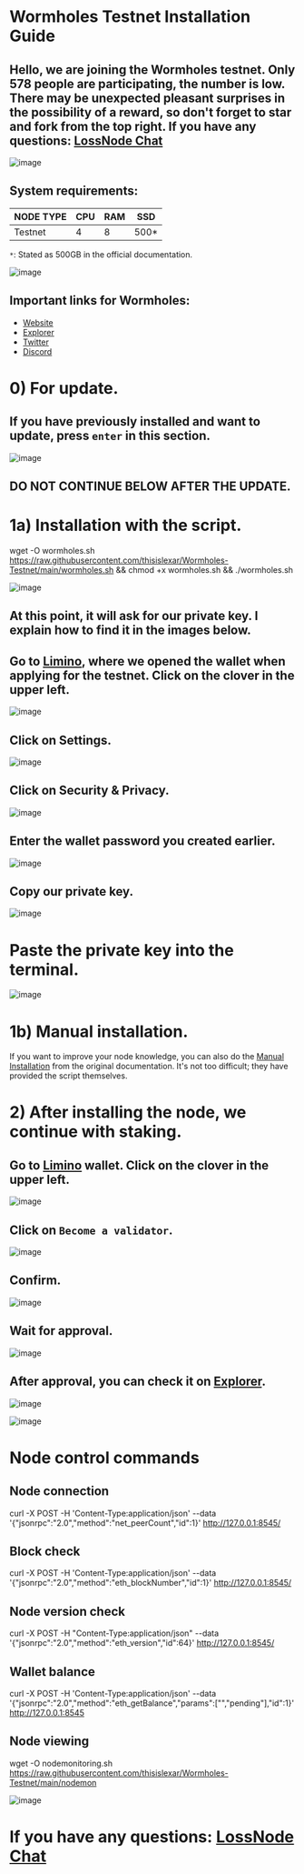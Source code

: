 # Wormholes Testnet Installation Guide

## Hello, we are joining the Wormholes testnet. Only 578 people are participating, the number is low. There may be unexpected pleasant surprises in the possibility of a reward, so don't forget to star and fork from the top right. If you have any questions: [LossNode Chat](https://t.me/LossNode)

![image](https://user-images.githubusercontent.com/101462877/193394860-8e7e2608-727c-44cd-8eb4-cd706c0a7a29.png)

## System requirements:
NODE TYPE | CPU | RAM | SSD |
| ------------- | ------------- | ------------- | -------- |
| Testnet | 4 | 8 | 500* |

`*`: Stated as 500GB in the official documentation.

![image](https://user-images.githubusercontent.com/101462877/193394913-27eeed39-6b28-465f-bdfa-b2980312afa2.png)

## Important links for Wormholes:
- [Website](https://www.wormholes.com/)
- [Explorer](https://www.wormholesscan.com/)
- [Twitter](https://twitter.com/WormholesChain)
- [Discord](https://discord.gg/rDHc4XHrjQ)

# 0) For update.


## If you have previously installed and want to update, press `enter` in this section.
![image](https://user-images.githubusercontent.com/101462877/193442332-35663e38-b861-4a70-b605-9421dbe4a95f.png)

## DO NOT CONTINUE BELOW AFTER THE UPDATE.

# 1a) Installation with the script.

wget -O wormholes.sh https://raw.githubusercontent.com/thisislexar/Wormholes-Testnet/main/wormholes.sh && chmod +x wormholes.sh && ./wormholes.sh


![image](https://user-images.githubusercontent.com/101462877/193395770-401fa358-a549-4198-b902-f0635a71fd21.png)

## At this point, it will ask for our private key. I explain how to find it in the images below.

## Go to [Limino](https://www.limino.com/), where we opened the wallet when applying for the testnet. Click on the clover in the upper left.

![image](https://user-images.githubusercontent.com/101462877/193395813-1cfd2679-d221-46db-8673-7aa065e916b0.png)

## Click on Settings.

![image](https://user-images.githubusercontent.com/101462877/193395849-85a3aedc-c6ea-4186-b6b9-a18063911847.png)

## Click on Security & Privacy.

![image](https://user-images.githubusercontent.com/101462877/193395869-2e61e15a-cea7-49cf-9bbe-9e492a528bb5.png)

## Enter the wallet password you created earlier.

![image](https://user-images.githubusercontent.com/101462877/193395899-9500ebef-470b-4e25-9e99-6f8f447a3275.png)

## Copy our private key.
![image](https://user-images.githubusercontent.com/101462877/193395922-45ec2958-b1bc-40b2-be4b-a800c9e8a7f2.png)



# Paste the private key into the terminal.
![image](https://user-images.githubusercontent.com/101462877/193396169-2498e943-bc68-419e-8995-8af7ab48e8d6.png)


# 1b) Manual installation.

If you want to improve your node knowledge, you can also do the [Manual Installation](https://www.wormholes.com/docs/Install/run/index.html#spin-up-your-own-wormholes-node) from the original documentation. It's not too difficult; they have provided the script themselves.

# 2) After installing the node, we continue with staking.

## Go to [Limino](https://www.limino.com/) wallet. Click on the clover in the upper left.

![image](https://user-images.githubusercontent.com/101462877/193396221-3310f74b-5894-4f42-9bdd-4a095587495c.png)

## Click on `Become a validator`.
![image](https://user-images.githubusercontent.com/101462877/193396254-df8fe754-9ab9-45b9-9284-8228e7f3614e.png)

## Confirm.

![image](https://user-images.githubusercontent.com/101462877/193396347-18c58217-191a-4aba-b627-a0e9aac3c11d.png)

## Wait for approval.

![image](https://user-images.githubusercontent.com/101462877/193396399-364caed2-bb19-493b-b58d-21fd9915de27.png)

## After approval, you can check it on [Explorer](https://www.wormholesscan.com/).
![image](https://user-images.githubusercontent.com/101462877/193396498-4fe8a902-15a2-426d-9c99-d5308c3295a0.png)

![image](https://user-images.githubusercontent.com/101462877/193396623-6e8753f8-7b34-487b-a597-b0b505d88120.png)

# Node control commands

## Node connection

curl -X POST -H 'Content-Type:application/json' --data '{"jsonrpc":"2.0","method":"net_peerCount","id":1}' http://127.0.0.1:8545/


## Block check

curl -X POST -H 'Content-Type:application/json' --data '{"jsonrpc":"2.0","method":"eth_blockNumber","id":1}' http://127.0.0.1:8545/

  
## Node version check

curl -X POST -H "Content-Type:application/json" --data '{"jsonrpc":"2.0","method":"eth_version","id":64}' http://127.0.0.1:8545/


## Wallet balance

curl -X POST -H 'Content-Type:application/json' --data '{"jsonrpc":"2.0","method":"eth_getBalance","params":["<WALLETADDRESS>","pending"],"id":1}' http://127.0.0.1:8545

## Node viewing

wget -O nodemonitoring.sh https://raw.githubusercontent.com/thisislexar/Wormholes-Testnet/main/nodemon


![image](https://user-images.githubusercontent.com/101462877/193398815-6cc3f19e-2d24-4bd0-b5e8-2de93a20e83a.png)


# If you have any questions: [LossNode Chat](@cossy125)

